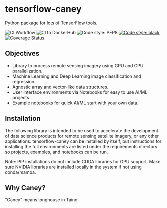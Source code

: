 # tensorflow-caney

Python package for lots of TensorFlow tools.

![CI Workflow](https://github.com/nasa-cisto-ai/tensorflow-caney/actions/workflows/ci.yml/badge.svg)
![CI to DockerHub ](https://github.com/nasa-cisto-ai/tensorflow-caney/actions/workflows/dockerhub.yml/badge.svg)
![Code style: PEP8](https://github.com/nasa-cisto-ai/tensorflow-caney/actions/workflows/lint.yml/badge.svg)
[![Code style: black](https://img.shields.io/badge/code%20style-black-000000.svg)](https://github.com/psf/black)
[![Coverage Status](https://coveralls.io/repos/github/nasa-cisto-ai/tensorflow-caney/badge.svg?branch=main)](https://coveralls.io/github/nasa-cisto-ai/tensorflow-caney?branch=main)

## Objectives

- Library to process remote sensing imagery using GPU and CPU parallelization.
- Machine Learning and Deep Learning image classification and regression.
- Agnostic array and vector-like data structures.
- User interface environments via Notebooks for easy to use AI/ML projects.
- Example notebooks for quick AI/ML start with your own data.

## Installation

The following library is intended to be used to accelerate the development of data science products
for remote sensing satellite imagery, or any other applications. tensorflow-caney can be installed
by itself, but instructions for installing the full environments are listed under the requirements
directory so projects, examples, and notebooks can be run.

Note: PIP installations do not include CUDA libraries for GPU support. Make sure NVIDIA libraries
are installed locally in the system if not using conda/mamba.

## Why Caney?

"Caney" means longhouse in Taíno.
